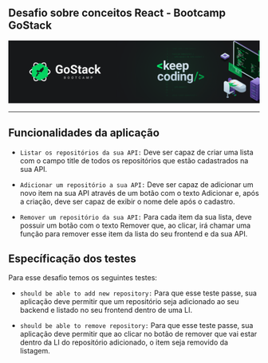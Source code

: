 ## Desafio sobre conceitos React - Bootcamp GoStack 


<img src=".github/GoStack.png"/>

-----------------------------------------------


## Funcionalidades da aplicação

   *   ```Listar os repositórios da sua API:``` Deve ser capaz de criar uma lista com o campo title de todos os repositórios que estão cadastrados na sua API.

   *   ```Adicionar um repositório a sua API:``` Deve ser capaz de adicionar um novo item na sua API através de um botão com o texto Adicionar e, após a criação, deve ser capaz de exibir o nome dele após o cadastro.

   *   ```Remover um repositório da sua API:``` Para cada item da sua lista, deve possuir um botão com o texto Remover que, ao clicar, irá chamar uma função para remover esse item da lista do seu frontend e da sua API.

## Específicação dos testes

Para esse desafio temos os seguintes testes:

   *   ```should be able to add new repository:``` Para que esse teste passe, sua aplicação deve permitir que um repositório seja adicionado ao seu backend e listado no seu frontend dentro de uma LI.

   *   ```should be able to remove repository:``` Para que esse teste passe, sua aplicação deve permitir que ao clicar no botão de remover que vai estar dentro da LI do repositório adicionado, o item seja removido da listagem.

